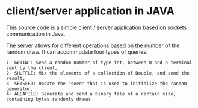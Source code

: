 # client/server application in JAVA
This source code is a simple client / server application based on sockets communication in Java.

The server allows for different operations based on the number of the random draw.
It can accommodate four types of queries:

    1- GETINT: Send a random number of type int, between 0 and a terminal sent by the client,
    2- SHUFFLE: Mix the elements of a collection of Double, and send the result,
    3- SETSEED: Update the "seed" that is used to initialize the random generator,
    4- ALEAFILE: Generate and send a binary file of a certain size, containing bytes randomly drawn.
